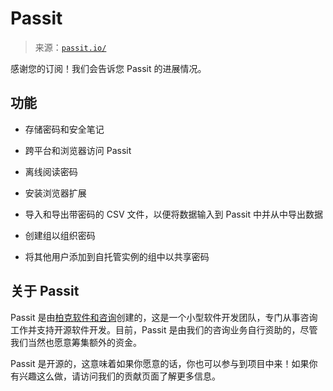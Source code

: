 <!--yml

类别：未分类

日期：2024-05-27 14:55:30

-->

# Passit

> 来源：[`passit.io/`](https://passit.io/)

感谢您的订阅！我们会告诉您 Passit 的进展情况。

## 功能

+   存储密码和安全笔记

+   跨平台和浏览器访问 Passit

+   离线阅读密码

+   安装浏览器扩展

+   导入和导出带密码的 CSV 文件，以便将数据输入到 Passit 中并从中导出数据

+   创建组以组织密码

+   将其他用户添加到自托管实例的组中以共享密码

## 关于 Passit

Passit 是由[柏克软件和咨询](http://burkesoftware.com)创建的，这是一个小型软件开发团队，专门从事咨询工作并支持开源软件开发。目前，Passit 是由我们的咨询业务自行资助的，尽管我们当然也愿意筹集额外的资金。

Passit 是开源的，这意味着如果你愿意的话，你也可以参与到项目中来！如果你有兴趣这么做，请访问我们的贡献页面了解更多信息。
